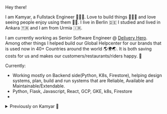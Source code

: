 Hey there!

I am Kamyar, a Fullstack Engineer 🧙🏽‍♂️. Love to build things 👷🏼‍♂️ and love seeing people enjoy using them 🎉🤩.
I live in Berlin 🇩🇪 I studied and lived in Ankara 🇹🇷 and I am from Urmia 🇮🇷.

I am currently working as Senior Software Engineer @ [Delivery Hero](https://www.deliveryhero.com/).
Among other things I helped build our Global Helpcenter for our brands that is used now in 40+ Countries around the world 🌎🌍🌏. It is both saving costs for us and makes our customers/restaurants/riders happy. 🤩

Currently:
- Working mostly on Backend side(Python, K8s, Firestore), helping design systems, plan, build and run systems that are Reliable, Available and Maintainable/Extendable.
- Python, Flask, Javascript, React, GCP, GKE, k8s, Firestore
- 
<details>
  <summary>Previously on Kamyar 🙈</summary>
  
  #### Senior Software Engineer @ [Celo / CLabs](https://celo.org/) helping them on [the mission to Bank the Unbanked](https://www.youtube.com/watch?v=kKggE5OvyhE). 
  1. I was mainly working on the Mobile app with React Native   
  2. Javascript, React Native, Nodejs, GraphQL, k8s, GKE, GCP 
  3. Techcrunch: https://techcrunch.com/2020/03/11/celo-alliance-for-prosperity/  
  4. Celo launched end user app 🚀: [Introducing Valora](https://medium.com/celoorg/introducing-valora-98e6c59bb5c5)
  #### Software Engineer @ [Delivery Hero Germany](https://www.deliveryhero.com/)
  1. Working in Backend chapter on our main legacy monolith 👨🏼‍🚒, later on moved to a fullstack role in Order Management Service team, helped design, build, run.
  2. Python, Django, Flask, Javascript, Jquery, React, AWS, Docker, PostgresDB
  3. [Techcrunch: Sold to Lieferando](https://techcrunch.com/2018/12/21/takeaway-delivery-hero-gobble-gobble/)
  #### Scorebeyond
  1. Fullstack Engineer helping students ace [SAT](https://en.wikipedia.org/wiki/SAT)/[ACT](https://en.wikipedia.org/wiki/ACT_(test)) exams 📚.
  2. Python, Django, Javascript, React, AWS, MongoDB, PostgresDB
  3. [Techcrunch: Acquired by LinkedIn](https://techcrunch.com/2019/09/17/linkedin-launches-skills-assessments-tests-that-let-you-beef-up-your-credentials-for-job-hunting/)
  #### ISSD
  1. Fullstack Engineer developing a smart junction management system to optimize traffic lights🚦 using image processing.
  2. Qt, C++, Python, Bottel.py, Javascript, Angularjs, OpenCV, Ansible, Systemd, dpkg, Ubuntu/Debian, 
</details>
